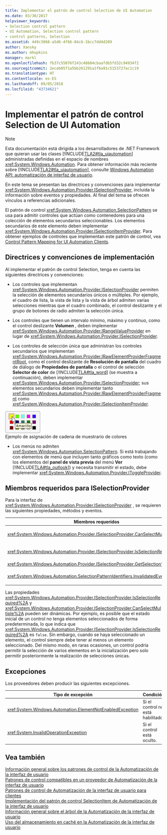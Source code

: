 ```yaml
---
title: Implementar el patrón de control Selection de UI Automation
ms.date: 03/30/2017
helpviewer_keywords:
- Selection control pattern
- UI Automation, Selection control pattern
- control patterns, Selection
ms.assetid: 449c3068-a5d6-4f66-84c6-1bcc7dd4d209
author: Xansky
ms.author: mhopkins
manager: markl
ms.openlocfilehash: fb37c55076f243c48604cbaafdb5fd32c94934f2
ms.sourcegitcommit: 2eceb05f1a5bb261291a1f6a91c5153727ac1c19
ms.translationtype: HT
ms.contentlocale: es-ES
ms.lasthandoff: 09/05/2018
ms.locfileid: "43734621"
---
```

# <a name="implementing-the-ui-automation-selection-control-pattern"></a>Implementar el patrón de control Selection de UI Automation
> [!NOTE]
>  Esta documentación está dirigida a los desarrolladores de .NET Framework que quieran usar las clases [!INCLUDE[TLA2#tla_uiautomation](../../../includes/tla2sharptla-uiautomation-md.md)] administradas definidas en el espacio de nombres <xref:System.Windows.Automation>. Para obtener información más reciente sobre [!INCLUDE[TLA2#tla_uiautomation](../../../includes/tla2sharptla-uiautomation-md.md)], consulte [Windows Automation API: automatización de interfaz de usuario](https://go.microsoft.com/fwlink/?LinkID=156746).  
  
 En este tema se presentan las directrices y convenciones para implementar <xref:System.Windows.Automation.Provider.ISelectionProvider>, incluida la información sobre eventos y propiedades. Al final del tema se ofrecen vínculos a referencias adicionales.  
  
 El patrón de control <xref:System.Windows.Automation.SelectionPattern> se usa para admitir controles que actúan como contenedores para una colección de elementos secundarios seleccionables. Los elementos secundarios de este elemento deben implementar <xref:System.Windows.Automation.Provider.ISelectionItemProvider>. Para obtener ejemplos de controles que implementan este patrón de control, vea [Control Pattern Mapping for UI Automation Clients](../../../docs/framework/ui-automation/control-pattern-mapping-for-ui-automation-clients.md).  
  
<a name="Implementation_Guidelines_and_Conventions"></a>   
## <a name="implementation-guidelines-and-conventions"></a>Directrices y convenciones de implementación  
 Al implementar el patrón de control Selection, tenga en cuenta las siguientes directrices y convenciones:  
  
-   Los controles que implementan <xref:System.Windows.Automation.Provider.ISelectionProvider> permiten la selección de elementos secundarios únicos o múltiples. Por ejemplo, el cuadro de lista, la vista de lista y la vista de árbol admiten varias selecciones mientras que el cuadro combinado, el control deslizante y el grupo de botones de radio admiten la selección única.  
  
-   Los controles que tienen un intervalo mínimo, máximo y continuo, como el control deslizante **Volumen** , deben implementar <xref:System.Windows.Automation.Provider.IRangeValueProvider> en lugar de <xref:System.Windows.Automation.Provider.ISelectionProvider>.  
  
-   Los controles de selección única que administran los controles secundarios que implementan <xref:System.Windows.Automation.Provider.IRawElementProviderFragmentRoot>, como el control deslizante de **Resolución de pantalla** del cuadro de diálogo de **Propiedades de pantalla** o el control de selección **Selector de color** de [!INCLUDE[TLA#tla_word](../../../includes/tlasharptla-word-md.md)] (se muestra a continuación), deben implementar <xref:System.Windows.Automation.Provider.ISelectionProvider>; sus elementos secundarios deben implementar tanto <xref:System.Windows.Automation.Provider.IRawElementProviderFragment> como <xref:System.Windows.Automation.Provider.ISelectionItemProvider>.  
  
 ![Selector de color con amarillo resaltado. ](../../../docs/framework/ui-automation/media/uia-valuepattern-colorpicker.png "UIA_ValuePattern_ColorPicker")  
Ejemplo de asignación de cadena de muestrario de colores  
  
-   Los menús no admiten <xref:System.Windows.Automation.SelectionPattern>. Si está trabajando con elementos de menú que incluyen tanto gráficos como texto (como los elementos del **panel de vista previa** del menú **Ver** [!INCLUDE[TLA#tla_outlook](../../../includes/tlasharptla-outlook-md.md)]) y necesita transmitir el estado, debe implementar <xref:System.Windows.Automation.Provider.IToggleProvider>.  
  
<a name="Required_Members_for_ISelectionProvider"></a>   
## <a name="required-members-for-iselectionprovider"></a>Miembros requeridos para ISelectionProvider  
 Para la interfaz de <xref:System.Windows.Automation.Provider.ISelectionProvider> , se requieren las siguientes propiedades, métodos y eventos.  
  
|Miembros requeridos|Tipo|Notas|  
|----------------------|----------|-----------|  
|<xref:System.Windows.Automation.Provider.ISelectionProvider.CanSelectMultiple%2A>|Property|Debe admitir eventos de cambio de propiedad mediante <xref:System.Windows.Automation.Automation.AddAutomationPropertyChangedEventHandler%2A> y <xref:System.Windows.Automation.Automation.RemoveAutomationPropertyChangedEventHandler%2A>.|  
|<xref:System.Windows.Automation.Provider.ISelectionProvider.IsSelectionRequired%2A>|Property|Debe admitir eventos de cambio de propiedad mediante <xref:System.Windows.Automation.Automation.AddAutomationPropertyChangedEventHandler%2A> y <xref:System.Windows.Automation.Automation.RemoveAutomationPropertyChangedEventHandler%2A>.|  
|<xref:System.Windows.Automation.Provider.ISelectionProvider.GetSelection%2A>|Método|Ninguna|  
|<xref:System.Windows.Automation.SelectionPatternIdentifiers.InvalidatedEvent>|evento|Se produce cuando una selección de un contenedor ha cambiado de manera considerable y requiere el envío de más eventos de adición y eliminación de lo que permite la constante <xref:System.Windows.Automation.Provider.AutomationInteropProvider.InvalidateLimit> .|  
  
 Las propiedades <xref:System.Windows.Automation.Provider.ISelectionProvider.IsSelectionRequired%2A> y <xref:System.Windows.Automation.Provider.ISelectionProvider.CanSelectMultiple%2A> pueden ser dinámicas. Por ejemplo, es posible que el estado inicial de un control no tenga elementos seleccionados de forma predeterminada, lo que indica que <xref:System.Windows.Automation.Provider.ISelectionProvider.IsSelectionRequired%2A> es `false`. Sin embargo, cuando se haya seleccionado un elemento, el control siempre debe tener al menos un elemento seleccionado. Del mismo modo, en raras ocasiones, un control podría permitir la selección de varios elementos en la inicialización pero solo permitir posteriormente la realización de selecciones únicas.  
  
<a name="Exceptions"></a>   
## <a name="exceptions"></a>Excepciones  
 Los proveedores deben producir las siguientes excepciones.  
  
|Tipo de excepción|Condición|  
|--------------------|---------------|  
|<xref:System.Windows.Automation.ElementNotEnabledException>|Si el control no está habilitado.|  
|<xref:System.InvalidOperationException>|Si el control está oculto.|  
  
## <a name="see-also"></a>Vea también  
 [Información general sobre los patrones de control de la Automatización de la interfaz de usuario](../../../docs/framework/ui-automation/ui-automation-control-patterns-overview.md)  
 [Patrones de control compatibles en un proveedor de Automatización de la interfaz de usuario](../../../docs/framework/ui-automation/support-control-patterns-in-a-ui-automation-provider.md)  
 [Patrones de control de Automatización de la interfaz de usuario para clientes](../../../docs/framework/ui-automation/ui-automation-control-patterns-for-clients.md)  
 [Implementación del patrón de control SelectionItem de Automatización de la interfaz de usuario](../../../docs/framework/ui-automation/implementing-the-ui-automation-selectionitem-control-pattern.md)  
 [Información general sobre el árbol de la Automatización de la interfaz de usuario](../../../docs/framework/ui-automation/ui-automation-tree-overview.md)  
 [Uso del almacenamiento en caché en la Automatización de la interfaz de usuario](../../../docs/framework/ui-automation/use-caching-in-ui-automation.md)
